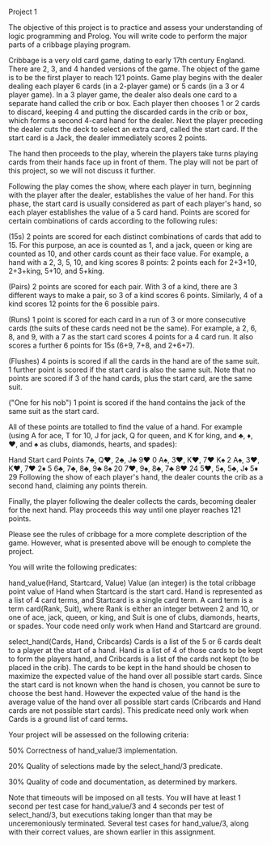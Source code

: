Project 1 

The objective of this project is to practice and assess your understanding of logic programming and Prolog. You will write code to perform the major parts of a cribbage playing program.

Cribbage is a very old card game, dating to early 17th century England. There are 2, 3, and 4 handed versions of the game. The object of the game is to be the first player to reach 121 points. Game play begins with the dealer dealing each player 6 cards (in a 2-player game) or 5 cards (in a 3 or 4 player game). In a 3 player game, the dealer also deals one card to a separate hand called the crib or box. Each player then chooses 1 or 2 cards to discard, keeping 4 and putting the discarded cards in the crib or box, which forms a second 4-card hand for the dealer. Next the player preceding the dealer cuts the deck to select an extra card, called the start card. If the start card is a Jack, the dealer immediately scores 2 points.

The hand then proceeds to the play, wherein the players take turns playing cards from their hands face up in front of them. The play will not be part of this project, so we will not discuss it further.

Following the play comes the show, where each player in turn, beginning with the player after the dealer, establishes the value of her hand. For this phase, the start card is usually considered as part of each player's hand, so each player establishes the value of a 5 card hand. Points are scored for certain combinations of cards according to the following rules:

(15s) 2 points are scored for each distinct combinations of cards that add to 15. For this purpose, an ace is counted as 1, and a jack, queen or king are counted as 10, and other cards count as their face value. For example, a hand with a 2, 3, 5, 10, and king scores 8 points: 2 points each for 2+3+10, 2+3+king, 5+10, and 5+king.

(Pairs) 2 points are scored for each pair. With 3 of a kind, there are 3 different ways to make a pair, so 3 of a kind scores 6 points. Similarly, 4 of a kind scores 12 points for the 6 possible pairs.

(Runs) 1 point is scored for each card in a run of 3 or more consecutive cards (the suits of these cards need not be the same). For example, a 2, 6, 8, and 9, with a 7 as the start card scores 4 points for a 4 card run. It also scores a further 6 points for 15s (6+9, 7+8, and 2+6+7).

(Flushes) 4 points is scored if all the cards in the hand are of the same suit. 1 further point is scored if the start card is also the same suit. Note that no points are scored if 3 of the hand cards, plus the start card, are the same suit.

("One for his nob") 1 point is scored if the hand contains the jack of the same suit as the start card.

All of these points are totalled to find the value of a hand. For example (using A for ace, T for 10, J for jack, Q for queen, and K for king, and ♣, ♦, ♥, and ♠ as clubs, diamonds, hearts, and spades):

Hand	Start card	Points
7♣, Q♥, 2♣, J♣	9♥	0
A♠, 3♥, K♥, 7♥	K♠	2
A♠, 3♥, K♥, 7♥	2♦	5
6♣, 7♣, 8♣, 9♣	8♠	20
7♥, 9♠, 8♣, 7♣	8♥	24
5♥, 5♠, 5♣, J♦	5♦	29
Following the show of each player's hand, the dealer counts the crib as a second hand, claiming any points therein.

Finally, the player following the dealer collects the cards, becoming dealer for the next hand. Play proceeds this way until one player reaches 121 points.

Please see the rules of cribbage for a more complete description of the game. However, what is presented above will be enough to complete the project.

You will write the following predicates:

hand_value(Hand, Startcard, Value)
Value (an integer) is the total cribbage point value of Hand when Startcard is the start card. Hand is represented as a list of 4 card terms, and Startcard is a single card term. A card term is a term card(Rank, Suit), where Rank is either an integer between 2 and 10, or one of ace, jack, queen, or king, and Suit is one of clubs, diamonds, hearts, or spades. Your code need only work when Hand and Startcard are ground.

select_hand(Cards, Hand, Cribcards)
Cards is a list of the 5 or 6 cards dealt to a player at the start of a hand. Hand is a list of 4 of those cards to be kept to form the players hand, and Cribcards is a list of the cards not kept (to be placed in the crib). The cards to be kept in the hand should be chosen to maximize the expected value of the hand over all possible start cards. Since the start card is not known when the hand is chosen, you cannot be sure to choose the best hand. However the expected value of the hand is the average value of the hand over all possible start cards (Cribcards and Hand cards are not possible start cards). This predicate need only work when Cards is a ground list of card terms.

Your project will be assessed on the following criteria:

50% Correctness of hand_value/3 implementation.

20% Quality of selections made by the select_hand/3 predicate.

30% Quality of code and documentation, as determined by markers.

Note that timeouts will be imposed on all tests. You will have at least 1 second per test case for hand_value/3 and 4 seconds per test of select_hand/3, but executions taking longer than that may be unceremoniously terminated. Several test cases for hand_value/3, along with their correct values, are shown earlier in this assignment.
